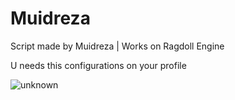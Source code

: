 # Muidreza
Script made by Muidreza | Works on Ragdoll Engine


U needs this configurations on your profile 


![unknown](https://user-images.githubusercontent.com/95560572/152093903-a76fa2f6-3b3c-4604-b6f6-ca6f8a4462b8.png)
